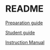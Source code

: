 # README


[Preparation guide](http://htmlpreview.github.com/?https://github.com/petervannes/LandjeRobot/blob/master/Guides/Landje%20robot%20Kit%20preparation.html)

[Student guide](http://htmlpreview.github.com/?https://github.com/petervannes/LandjeRobot/blob/master/Guides/Student%20guide%20NLD.html)

[Instruction Manual](http://htmlpreview.github.com/?https://github.com/petervannes/LandjeRobot/blob/master/Guides/instructionset%20NLD.html)
